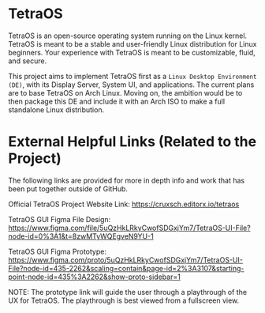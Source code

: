 # TetraOS

TetraOS is an open-source operating system running on the Linux kernel. TetraOS is meant to be a stable and user-friendly Linux distribution for Linux beginners. Your experience with TetraOS is meant to be customizable, fluid, and secure. 

This project aims to implement TetraOS first as a `Linux Desktop Environment (DE)`, with its Display Server, System UI, and applications. The current plans are to base TetraOS on Arch Linux. Moving on, the ambition would be to then package this DE and include it with an Arch ISO to make a full standalone Linux distribution.

# External Helpful Links (Related to the Project)

The following links are provided for more in depth info and work that has been put together outside of GitHub.

Official TetraOS Project Website Link: https://cruxsch.editorx.io/tetraos

TetraOS GUI Figma File Design: https://www.figma.com/file/5uQzHkLRkyCwofSDGxjYm7/TetraOS-UI-File?node-id=0%3A1&t=8zwMTyWQEgveN9YU-1

TetraOS GUI Figma Prototype: https://www.figma.com/proto/5uQzHkLRkyCwofSDGxjYm7/TetraOS-UI-File?node-id=435-2262&scaling=contain&page-id=2%3A3107&starting-point-node-id=435%3A2262&show-proto-sidebar=1

NOTE: The prototype link will guide the user through a playthrough of the UX for TetraOS. The playthrough is best viewed from a fullscreen view. 
